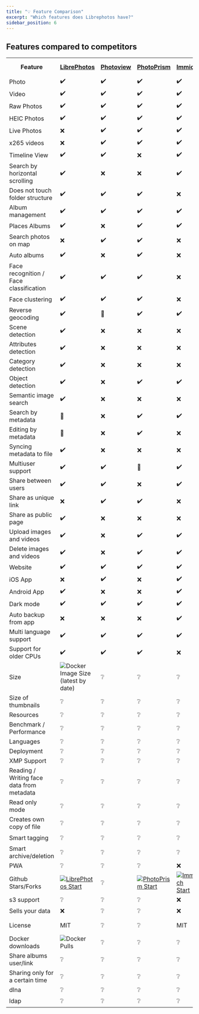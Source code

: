 ```yaml
---
title: "💡 Feature Comparison"
excerpt: "Which features does Librephotos have?"
sidebar_position: 6
---
```


## Features compared to competitors

<table>
    <p hidden>Contributors to table
    1. derneuere - Initial .md list
    2. Quartztester - html refactor, add programs, add categories
    </p>
    <tr>
        <th >Feature</th>
        <th><a href="https://github.com/LibrePhotos/LibrePhotos">LibrePhotos</a></th>
        <th><a href="https://github.com/Photoview/Photoview">Photoview</a></th>
        <th><a href="https://github.com/Photoprism/Photoprism">PhotoPrism</a></th>
        <th><a href="https://github.com/alextran1502/immich">Immich</a></th>
        <th><a href="https://github.com/photonixapp/photonix">Photonix</a></th>
        <th><a href="https://github.com/Webreaper/Damselfly">Damselfly</a></th>
        <th><a href="https://www.synology.com/en-us/dsm/feature/photos">Synology Photos</a></th>
        <th><a href="https://github.com/lomorage/homepage">Lomorage</a></th>
        <th><a href="https://github.com/Piwigo/Piwigo">Piwigo</a></th>
        <th><a href="https://github.com/photostructure">Photos tructure</a></th>
        <th><a href="https://github.com/bpatrik/PiGallery2/">PiGallery2</a></th>
        <th><a href="https://github.com/LycheeOrg/Lychee">Lychee</a></th>
        <th><a href="https://photos.google.com/">Google Photos</a></th>
       <th><a href="https://invent.kde.org/graphics/digikam">digiKam</a></th>
    </tr>
    <tr>
        <td>Photo</td>
        <p hidden>LibrePhotos</p>    <td>✔️</td>
        <p hidden>Photoview</p>      <td>✔️</td>
        <p hidden>PhotoPrism</p>     <td>✔️</td>
        <p hidden>Immich</p>         <td>✔️</td>
        <p hidden>Photonix</p>       <td>✔️</td>
        <p hidden>Damselfly</p>      <td>✔️</td>
        <p hidden>Synology Photos</p><td>✔️</td>
        <p hidden>Lomorage</p>       <td>✔️</td>
        <p hidden>Piwigo</p>         <td>✔️</td>
        <p hidden>Photostructure</p> <td>✔️</td>
        <p hidden>PiGallery2</p>     <td>✔️</td>
        <p hidden>Lychee</p>         <td>✔️</td>
        <p hidden>Google Photos</p>  <td>✔️</td>
        <p hidden>digiKam</p>        <td>✔️</td>
    </tr>
    <tr>
        <td>Video</td>
        <p hidden>LibrePhotos</p>    <td>✔️</td>
        <p hidden>Photoview</p>      <td>✔️</td>
        <p hidden>PhotoPrism</p>     <td>✔️</td>
        <p hidden>Immich</p>         <td>✔️</td>
        <p hidden>Photonix</p>       <td>✔️</td>
        <p hidden>Damselfly</p>      <td>❔</td>
        <p hidden>Synology Photos</p><td>✔️</td>
        <p hidden>Lomorage</p>       <td>❔</td>
        <p hidden>Piwigo</p>         <td>❔</td>
        <p hidden>Photostructure</p> <td>❔</td>
        <p hidden>PiGallery2</p>     <td>❔</td>
        <p hidden>Lychee</p>         <td>❔</td>
        <p hidden>Google Photos</p>  <td>✔️</td>
        <p hidden>digiKam</p>        <td>❔</td>
    </tr>
    <tr>
        <td>Raw Photos</td>
        <p hidden>LibrePhotos</p>    <td>✔️</td>
        <p hidden>Photoview</p>      <td>✔️</td>
        <p hidden>PhotoPrism</p>     <td>✔️</td>
        <p hidden>Immich</p>         <td>✔️</td>
        <p hidden>Photonix</p>       <td>✔️</td>
        <p hidden>Damselfly</p>      <td>❔</td>
        <p hidden>Synology Photos</p><td>✔️</td>
        <p hidden>Lomorage</p>       <td>❔</td>
        <p hidden>Piwigo</p>         <td>❔</td>
        <p hidden>Photostructure</p> <td>❔</td>
        <p hidden>PiGallery2</p>     <td>❔</td>
        <p hidden>Lychee</p>         <td>❔</td>
        <p hidden>Google Photos</p>  <td>✔️</td>
        <p hidden>digiKam</p>        <td>❔</td>
    </tr>
    <tr>
        <td>HEIC Photos</td>
        <p hidden>LibrePhotos</p>    <td>✔️</td>
        <p hidden>Photoview</p>      <td>✔️</td>
        <p hidden>PhotoPrism</p>     <td>✔️</td>
        <p hidden>Immich</p>         <td>✔️</td>
        <p hidden>Photonix</p>       <td>✔️</td>
        <p hidden>Damselfly</p>      <td>❔</td>
        <p hidden>Synology Photos</p><td>✔️</td>
        <p hidden>Lomorage</p>       <td>❔</td>
        <p hidden>Piwigo</p>         <td>❔</td>
        <p hidden>Photostructure</p> <td>❔</td>
        <p hidden>PiGallery2</p>     <td>❔</td>
        <p hidden>Lychee</p>         <td>❔</td>
        <p hidden>Google Photos</p>  <td>✔️</td>
        <p hidden>digiKam</p>        <td>❔</td>
    </tr>
    <tr>
        <td>Live Photos</td>
        <p hidden>LibrePhotos</p>    <td>❌</td>
        <p hidden>Photoview</p>      <td>✔️</td>
        <p hidden>PhotoPrism</p>     <td>✔️</td>
        <p hidden>Immich</p>         <td>✔️</td>
        <p hidden>Photonix</p>       <td>❌</td>
        <p hidden>Damselfly</p>      <td>❔</td>
        <p hidden>Synology Photos</p><td>✔️</td>
        <p hidden>Lomorage</p>       <td>❔</td>
        <p hidden>Piwigo</p>         <td>❔</td>
        <p hidden>Photostructure</p> <td>❔</td>
        <p hidden>PiGallery2</p>     <td>❔</td>
        <p hidden>Lychee</p>         <td>❔</td>
        <p hidden>Google Photos</p>  <td>✔️</td>
        <p hidden>digiKam</p>        <td>❔</td>
    </tr>
    <tr>
        <td>x265 videos</td>
        <p hidden>LibrePhotos</p>    <td>❌</td>
        <p hidden>Photoview</p>      <td>✔️</td>
        <p hidden>PhotoPrism</p>     <td>✔️</td>
        <p hidden>Immich</p>         <td>✔️</td>
        <p hidden>Photonix</p>       <td>❌</td>
        <p hidden>Damselfly</p>      <td>❔</td>
        <p hidden>Synology Photos</p><td>❔</td>
        <p hidden>Lomorage</p>       <td>❔</td>
        <p hidden>Piwigo</p>         <td>❔</td>
        <p hidden>Photostructure</p> <td>❔</td>
        <p hidden>PiGallery2</p>     <td>❔</td>
        <p hidden>Lychee</p>         <td>❔</td>
        <p hidden>Google Photos</p>  <td>✔️</td>
        <p hidden>digiKam</p>        <td>❔</td>
    </tr>
    <tr>
        <td>Timeline View</td>
        <p hidden>LibrePhotos</p>    <td>✔️</td>
        <p hidden>Photoview</p>      <td>✔️</td>
        <p hidden>PhotoPrism</p>     <td>❌</td>
        <p hidden>Immich</p>         <td>✔️</td>
        <p hidden>Photonix</p>       <td>✔️</td>
        <p hidden>Damselfly</p>      <td>❔</td>
        <p hidden>Synology Photos</p><td>✔️</td>
        <p hidden>Lomorage</p>       <td>❔</td>
        <p hidden>Piwigo</p>         <td>❔</td>
        <p hidden>Photostructure</p> <td>❔</td>
        <p hidden>PiGallery2</p>     <td>❔</td>
        <p hidden>Lychee</p>         <td>❔</td>
        <p hidden>Google Photos</p>  <td>✔️</td>
        <p hidden>digiKam</p>        <td>❔</td>
    </tr>
    <tr>
        <td>Search by horizontal scrolling</td>
        <p hidden>LibrePhotos</p>    <td>✔️</td>
        <p hidden>Photoview</p>      <td>❌</td>
        <p hidden>PhotoPrism</p>     <td>❌</td>
        <p hidden>Immich</p>         <td>✔️</td>
        <p hidden>Photonix</p>       <td>❌</td>
        <p hidden>Damselfly</p>      <td>❔</td>
        <p hidden>Synology Photos</p><td>❔</td>
        <p hidden>Lomorage</p>       <td>❔</td>
        <p hidden>Piwigo</p>         <td>❔</td>
        <p hidden>Photostructure</p> <td>❔</td>
        <p hidden>PiGallery2</p>     <td>❔</td>
        <p hidden>Lychee</p>         <td>❔</td>
        <p hidden>Google Photos</p>  <td>❌</td>
        <p hidden>digiKam</p>        <td>❔</td>
    </tr>
    <tr>
        <td>Does not touch folder structure</td>
        <p hidden>LibrePhotos</p>    <td>✔️</td>
        <p hidden>Photoview</p>      <td>✔️</td>
        <p hidden>PhotoPrism</p>     <td>✔️</td>
        <p hidden>Immich</p>         <td>❌</td>
        <p hidden>Photonix</p>       <td>❌</td>
        <p hidden>Damselfly</p>      <td>❔</td>
        <p hidden>Synology Photos</p><td>✔️</td>
        <p hidden>Lomorage</p>       <td>❔</td>
        <p hidden>Piwigo</p>         <td>❔</td>
        <p hidden>Photostructure</p> <td>❔</td>
        <p hidden>PiGallery2</p>     <td>❔</td>
        <p hidden>Lychee</p>         <td>❔</td>
        <p hidden>Google Photos</p>  <td>✔️</td>
        <p hidden>digiKam</p>        <td>❔</td>
    </tr>
    <tr>
        <td>Album management</td>
        <p hidden>LibrePhotos</p>    <td>✔️</td>
        <p hidden>Photoview</p>      <td>✔️</td>
        <p hidden>PhotoPrism</p>     <td>✔️</td>
        <p hidden>Immich</p>         <td>✔️</td>
        <p hidden>Photonix</p>       <td>✔️</td>
        <p hidden>Damselfly</p>      <td>❔</td>
        <p hidden>Synology Photos</p><td>✔️</td>
        <p hidden>Lomorage</p>       <td>❔</td>
        <p hidden>Piwigo</p>         <td>❔</td>
        <p hidden>Photostructure</p> <td>❔</td>
        <p hidden>PiGallery2</p>     <td>❔</td>
        <p hidden>Lychee</p>         <td>❔</td>
        <p hidden>Google Photos</p>  <td>✔️</td>
        <p hidden>digiKam</p>        <td>❔</td>
    </tr>
    <tr>
        <td>Places Albums</td>
        <p hidden>LibrePhotos</p>    <td>✔️</td>
        <p hidden>Photoview</p>      <td>❌</td>
        <p hidden>PhotoPrism</p>     <td>✔️</td>
        <p hidden>Immich</p>         <td>✔️</td>
        <p hidden>Photonix</p>       <td>✔️</td>
        <p hidden>Damselfly</p>      <td>❔</td>
        <p hidden>Synology Photos</p><td>✔️</td>
        <p hidden>Lomorage</p>       <td>❔</td>
        <p hidden>Piwigo</p>         <td>❔</td>
        <p hidden>Photostructure</p> <td>❔</td>
        <p hidden>PiGallery2</p>     <td>❔</td>
        <p hidden>Lychee</p>         <td>❔</td>
        <p hidden>Google Photos</p>  <td>✔️</td>
        <p hidden>digiKam</p>        <td>❔</td>
    </tr>
    <tr>
        <td>Search photos on map</td>
        <p hidden>LibrePhotos</p>    <td>❌</td>
        <p hidden>Photoview</p>      <td>✔️</td>
        <p hidden>PhotoPrism</p>     <td>✔️</td>
        <p hidden>Immich</p>         <td>❌</td>
        <p hidden>Photonix</p>       <td>✔️</td>
        <p hidden>Damselfly</p>      <td>❔</td>
        <p hidden>Synology Photos</p><td>✔️</td>
        <p hidden>Lomorage</p>       <td>❔</td>
        <p hidden>Piwigo</p>         <td>❔</td>
        <p hidden>Photostructure</p> <td>❔</td>
        <p hidden>PiGallery2</p>     <td>❔</td>
        <p hidden>Lychee</p>         <td>❔</td>
        <p hidden>Google Photos</p>  <td>✔️</td>
        <p hidden>digiKam</p>        <td>❔</td>
    </tr>
    <tr>
        <td>Auto albums</td>
        <p hidden>LibrePhotos</p>    <td>✔️</td>
        <p hidden>Photoview</p>      <td>❌</td>
        <p hidden>PhotoPrism</p>     <td>✔️</td>
        <p hidden>Immich</p>         <td>❌</td>
        <p hidden>Photonix</p>       <td>❌</td>
        <p hidden>Damselfly</p>      <td>❔</td>
        <p hidden>Synology Photos</p><td>✔️</td>
        <p hidden>Lomorage</p>       <td>❔</td>
        <p hidden>Piwigo</p>         <td>❔</td>
        <p hidden>Photostructure</p> <td>❔</td>
        <p hidden>PiGallery2</p>     <td>❔</td>
        <p hidden>Lychee</p>         <td>❔</td>
        <p hidden>Google Photos</p>  <td>✔️</td>
        <p hidden>digiKam</p>        <td>❔</td>
    </tr>
    <tr>
        <td>Face recognition / Face classification</td>
        <p hidden>LibrePhotos</p>    <td>✔️</td>
        <p hidden>Photoview</p>      <td>✔️</td>
        <p hidden>PhotoPrism</p>     <td>✔️</td>
        <p hidden>Immich</p>         <td>❌</td>
        <p hidden>Photonix</p>       <td>✔️</td>
        <p hidden>Damselfly</p>      <td>❔</td>
        <p hidden>Synology Photos</p><td>✔️ [*](https://kb.synology.com/en-uk/DSM/tutorial/Which_Synology_NAS_models_support_the_facial_recognition_feature_on_Synology_Photos)</td>
        <p hidden>Lomorage</p>       <td>❔</td>
        <p hidden>Piwigo</p>         <td>❔</td>
        <p hidden>Photostructure</p> <td>❔</td>
        <p hidden>PiGallery2</p>     <td>❔</td>
        <p hidden>Lychee</p>         <td>❔</td>
        <p hidden>Google Photos</p>  <td>✔️</td>
        <p hidden>digiKam</p>        <td>❔</td>
    </tr>
    <tr>
        <td>Face clustering</td>
        <p hidden>LibrePhotos</p>    <td>✔️</td>
        <p hidden>Photoview</p>      <td>✔️</td>
        <p hidden>PhotoPrism</p>     <td>✔️</td>
        <p hidden>Immich</p>         <td>❌</td>
        <p hidden>Photonix</p>       <td>❌</td>
        <p hidden>Damselfly</p>      <td>❔</td>
        <p hidden>Synology Photos</p><td>✔️</td>
        <p hidden>Lomorage</p>       <td>❔</td>
        <p hidden>Piwigo</p>         <td>❔</td>
        <p hidden>Photostructure</p> <td>❔</td>
        <p hidden>PiGallery2</p>     <td>❔</td>
        <p hidden>Lychee</p>         <td>❔</td>
        <p hidden>Google Photos</p>  <td>✔️</td>
        <p hidden>digiKam</p>        <td>❔</td>
    </tr>
    <tr>
        <td>Reverse geocoding</td>
        <p hidden>LibrePhotos</p>    <td>✔️</td>
        <p hidden>Photoview</p>      <td>🚧</td>
        <p hidden>PhotoPrism</p>     <td>✔️</td>
        <p hidden>Immich</p>         <td>✔️</td>
        <p hidden>Photonix</p>       <td>✔️</td>
        <p hidden>Damselfly</p>      <td>❔</td>
        <p hidden>Synology Photos</p><td>❌</td>
        <p hidden>Lomorage</p>       <td>❔</td>
        <p hidden>Piwigo</p>         <td>❔</td>
        <p hidden>Photostructure</p> <td>❔</td>
        <p hidden>PiGallery2</p>     <td>❔</td>
        <p hidden>Lychee</p>         <td>❔</td>
        <p hidden>Google Photos</p>  <td>✔️</td>
        <p hidden>digiKam</p>        <td>❔</td>
    </tr>
    <tr>
        <td>Scene detection</td>
        <p hidden>LibrePhotos</p>    <td>✔️</td>
        <p hidden>Photoview</p>      <td>❌</td>
        <p hidden>PhotoPrism</p>     <td>❌</td>
        <p hidden>Immich</p>         <td>❌</td>
        <p hidden>Photonix</p>       <td>❌</td>
        <p hidden>Damselfly</p>      <td>❔</td>
        <p hidden>Synology Photos</p><td>❔</td>
        <p hidden>Lomorage</p>       <td>❔</td>
        <p hidden>Piwigo</p>         <td>❔</td>
        <p hidden>Photostructure</p> <td>❔</td>
        <p hidden>PiGallery2</p>     <td>❔</td>
        <p hidden>Lychee</p>         <td>❔</td>
        <p hidden>Google Photos</p>  <td>✔️</td>
        <p hidden>digiKam</p>        <td>❔</td>
    </tr>
    <tr>
        <td>Attributes detection</td>
        <p hidden>LibrePhotos</p>    <td>✔️</td>
        <p hidden>Photoview</p>      <td>❌</td>
        <p hidden>PhotoPrism</p>     <td>❌</td>
        <p hidden>Immich</p>         <td>❌</td>
        <p hidden>Photonix</p>       <td>✔️</td>
        <p hidden>Damselfly</p>      <td>❔</td>
        <p hidden>Synology Photos</p><td>❔</td>
        <p hidden>Lomorage</p>       <td>❔</td>
        <p hidden>Piwigo</p>         <td>❔</td>
        <p hidden>Photostructure</p> <td>❔</td>
        <p hidden>PiGallery2</p>     <td>❔</td>
        <p hidden>Lychee</p>         <td>❔</td>
        <p hidden>Google Photos</p>  <td>✔️</td>
        <p hidden>digiKam</p>        <td>❔</td>
    </tr>
    <tr>
        <td>Category detection</td>
        <p hidden>LibrePhotos</p>    <td>✔️</td>
        <p hidden>Photoview</p>      <td>❌</td>
        <p hidden>PhotoPrism</p>     <td>❌</td>
        <p hidden>Immich</p>         <td>❌</td>
        <p hidden>Photonix</p>       <td>❌</td>
        <p hidden>Damselfly</p>      <td>❔</td>
        <p hidden>Synology Photos</p><td>❔</td>
        <p hidden>Lomorage</p>       <td>❔</td>
        <p hidden>Piwigo</p>         <td>❔</td>
        <p hidden>Photostructure</p> <td>❔</td>
        <p hidden>PiGallery2</p>     <td>❔</td>
        <p hidden>Lychee</p>         <td>❔</td>
        <p hidden>Google Photos</p>  <td>✔️</td>
        <p hidden>digiKam</p>        <td>❔</td>
    </tr>
    <tr>
        <td>Object detection</td>
        <p hidden>LibrePhotos</p>    <td>✔️</td>
        <p hidden>Photoview</p>      <td>❌</td>
        <p hidden>PhotoPrism</p>     <td>✔️</td>
        <p hidden>Immich</p>         <td>✔️</td>
        <p hidden>Photonix</p>       <td>✔️</td>
        <p hidden>Damselfly</p>      <td>❔</td>
        <p hidden>Synology Photos</p><td>✔️</td>
        <p hidden>Lomorage</p>       <td>❔</td>
        <p hidden>Piwigo</p>         <td>❔</td>
        <p hidden>Photostructure</p> <td>❔</td>
        <p hidden>PiGallery2</p>     <td>❔</td>
        <p hidden>Lychee</p>         <td>❔</td>
        <p hidden>Google Photos</p>  <td>✔️</td>
        <p hidden>digiKam</p>        <td>❔</td>
    </tr>
    <tr>
        <td>Semantic image search</td>
        <p hidden>LibrePhotos</p>    <td>✔️</td>
        <p hidden>Photoview</p>      <td>❌</td>
        <p hidden>PhotoPrism</p>     <td>❌</td>
        <p hidden>Immich</p>         <td>❌</td>
        <p hidden>Photonix</p>       <td>❌</td>
        <p hidden>Damselfly</p>      <td>❔</td>
        <p hidden>Synology Photos</p><td>❔</td>
        <p hidden>Lomorage</p>       <td>❔</td>
        <p hidden>Piwigo</p>         <td>❔</td>
        <p hidden>Photostructure</p> <td>❔</td>
        <p hidden>PiGallery2</p>     <td>❔</td>
        <p hidden>Lychee</p>         <td>❔</td>
        <p hidden>Google Photos</p>  <td>✔️</td>
        <p hidden>digiKam</p>        <td>❔</td>
    </tr>
    <tr>
        <td>Search by metadata</td>
        <p hidden>LibrePhotos</p>    <td>🚧</td>
        <p hidden>Photoview</p>      <td>❌</td>
        <p hidden>PhotoPrism</p>     <td>✔️</td>
        <p hidden>Immich</p>         <td>✔️</td>
        <p hidden>Photonix</p>       <td>✔️</td>
        <p hidden>Damselfly</p>      <td>❔</td>
        <p hidden>Synology Photos</p><td>✔️</td>
        <p hidden>Lomorage</p>       <td>❔</td>
        <p hidden>Piwigo</p>         <td>❔</td>
        <p hidden>Photostructure</p> <td>❔</td>
        <p hidden>PiGallery2</p>     <td>❔</td>
        <p hidden>Lychee</p>         <td>❔</td>
        <p hidden>Google Photos</p>  <td>✔️</td>
        <p hidden>digiKam</p>        <td>❔</td>
    </tr>
    <tr>
        <td>Editing by metadata</td>
        <p hidden>LibrePhotos</p>    <td>🚧</td>
        <p hidden>Photoview</p>      <td>❌</td>
        <p hidden>PhotoPrism</p>     <td>✔️</td>
        <p hidden>Immich</p>         <td>❌</td>
        <p hidden>Photonix</p>       <td>❌</td>
        <p hidden>Damselfly</p>      <td>❔</td>
        <p hidden>Synology Photos</p><td>❔</td>
        <p hidden>Lomorage</p>       <td>❔</td>
        <p hidden>Piwigo</p>         <td>❔</td>
        <p hidden>Photostructure</p> <td>❔</td>
        <p hidden>PiGallery2</p>     <td>❔</td>
        <p hidden>Lychee</p>         <td>❔</td>
        <p hidden>Google Photos</p>  <td>❔</td>
        <p hidden>digiKam</p>        <td>❔</td>
    </tr>
    <tr>
        <td>Syncing metadata to file</td>
        <p hidden>LibrePhotos</p>    <td>✔️</td>
        <p hidden>Photoview</p>      <td>❌</td>
        <p hidden>PhotoPrism</p>     <td>❌</td>
        <p hidden>Immich</p>         <td>❌</td>
        <p hidden>Photonix</p>       <td>❌</td>
        <p hidden>Damselfly</p>      <td>❔</td>
        <p hidden>Synology Photos</p><td>❔</td>
        <p hidden>Lomorage</p>       <td>❔</td>
        <p hidden>Piwigo</p>         <td>❔</td>
        <p hidden>Photostructure</p> <td>❔</td>
        <p hidden>PiGallery2</p>     <td>❔</td>
        <p hidden>Lychee</p>         <td>❔</td>
        <p hidden>Google Photos</p>  <td>❔</td>
        <p hidden>digiKam</p>        <td>❔</td>
    </tr>
    <tr>
        <td>Multiuser support</td>
        <p hidden>LibrePhotos</p>    <td>✔️</td>
        <p hidden>Photoview</p>      <td>✔️</td>
        <p hidden>PhotoPrism</p>     <td>🚧</td>
        <p hidden>Immich</p>         <td>✔️</td>
        <p hidden>Photonix</p>       <td>❌</td>
        <p hidden>Damselfly</p>      <td>❔</td>
        <p hidden>Synology Photos</p><td>✔️</td>
        <p hidden>Lomorage</p>       <td>❔</td>
        <p hidden>Piwigo</p>         <td>❔</td>
        <p hidden>Photostructure</p> <td>❔</td>
        <p hidden>PiGallery2</p>     <td>❔</td>
        <p hidden>Lychee</p>         <td>❔</td>
        <p hidden>Google Photos</p>  <td>✔️</td>
        <p hidden>digiKam</p>        <td>❔</td>
    </tr>
    <tr>
        <td>Share between users</td>
        <p hidden>LibrePhotos</p>    <td>✔️</td>
        <p hidden>Photoview</p>      <td>✔️</td>
        <p hidden>PhotoPrism</p>     <td>❌</td>
        <p hidden>Immich</p>         <td>✔️</td>
        <p hidden>Photonix</p>       <td>❌</td>
        <p hidden>Damselfly</p>      <td>❔</td>
        <p hidden>Synology Photos</p><td>✔️</td>
        <p hidden>Lomorage</p>       <td>❔</td>
        <p hidden>Piwigo</p>         <td>❔</td>
        <p hidden>Photostructure</p> <td>❔</td>
        <p hidden>PiGallery2</p>     <td>❔</td>
        <p hidden>Lychee</p>         <td>❔</td>
        <p hidden>Google Photos</p>  <td>✔️</td>
        <p hidden>digiKam</p>        <td>❔</td>
    </tr>
    <tr>
        <td>Share as unique link</td>
        <p hidden>LibrePhotos</p>    <td>❌</td>
        <p hidden>Photoview</p>      <td>✔️</td>
        <p hidden>PhotoPrism</p>     <td>✔️</td>
        <p hidden>Immich</p>         <td>❌</td>
        <p hidden>Photonix</p>       <td>❌</td>
        <p hidden>Damselfly</p>      <td>❔</td>
        <p hidden>Synology Photos</p><td>✔️</td>
        <p hidden>Lomorage</p>       <td>❔</td>
        <p hidden>Piwigo</p>         <td>❔</td>
        <p hidden>Photostructure</p> <td>❔</td>
        <p hidden>PiGallery2</p>     <td>❔</td>
        <p hidden>Lychee</p>         <td>❔</td>
        <p hidden>Google Photos</p>  <td>✔️</td>
        <p hidden>digiKam</p>        <td>❔</td>
    </tr>
    <tr>
        <td>Share as public page</td>
        <p hidden>LibrePhotos</p>    <td>✔️</td>
        <p hidden>Photoview</p>      <td>❌</td>
        <p hidden>PhotoPrism</p>     <td>❌</td>
        <p hidden>Immich</p>         <td>❌</td>
        <p hidden>Photonix</p>       <td>❌</td>
        <p hidden>Damselfly</p>      <td>❔</td>
        <p hidden>Synology Photos</p><td>✔️</td>
        <p hidden>Lomorage</p>       <td>❔</td>
        <p hidden>Piwigo</p>         <td>❔</td>
        <p hidden>Photostructure</p> <td>❔</td>
        <p hidden>PiGallery2</p>     <td>❔</td>
        <p hidden>Lychee</p>         <td>❔</td>
        <p hidden>Google Photos</p>  <td>❔</td>
        <p hidden>digiKam</p>        <td>❔</td>
    </tr>
    <tr>
        <td>Upload images and videos</td>
        <p hidden>LibrePhotos</p>    <td>✔️</td>
        <p hidden>Photoview</p>      <td>❌</td>
        <p hidden>PhotoPrism</p>     <td>✔️</td>
        <p hidden>Immich</p>         <td>✔️</td>
        <p hidden>Photonix</p>       <td>🚧</td>
        <p hidden>Damselfly</p>      <td>❔</td>
        <p hidden>Synology Photos</p><td>✔️</td>
        <p hidden>Lomorage</p>       <td>❔</td>
        <p hidden>Piwigo</p>         <td>❔</td>
        <p hidden>Photostructure</p> <td>❔</td>
        <p hidden>PiGallery2</p>     <td>❔</td>
        <p hidden>Lychee</p>         <td>❔</td>
        <p hidden>Google Photos</p>  <td>✔️</td>
        <p hidden>digiKam</p>        <td>❔</td>
    </tr>
    <tr>
        <td>Delete images and videos</td>
        <p hidden>LibrePhotos</p>    <td>✔️</td>
        <p hidden>Photoview</p>      <td>❌</td>
        <p hidden>PhotoPrism</p>     <td>✔️</td>
        <p hidden>Immich</p>         <td>✔️</td>
        <p hidden>Photonix</p>       <td>❌</td>
        <p hidden>Damselfly</p>      <td>❔</td>
        <p hidden>Synology Photos</p><td>✔️</td>
        <p hidden>Lomorage</p>       <td>❔</td>
        <p hidden>Piwigo</p>         <td>❔</td>
        <p hidden>Photostructure</p> <td>❔</td>
        <p hidden>PiGallery2</p>     <td>❔</td>
        <p hidden>Lychee</p>         <td>❔</td>
        <p hidden>Google Photos</p>  <td>✔️</td>
        <p hidden>digiKam</p>        <td>❔</td>
    </tr>
    <tr>
        <td>Website</td>
        <p hidden>LibrePhotos</p>    <td>✔️</td>
        <p hidden>Photoview</p>      <td>✔️</td>
        <p hidden>PhotoPrism</p>     <td>✔️</td>
        <p hidden>Immich</p>         <td>✔️</td>
        <p hidden>Photonix</p>       <td>✔️</td>
        <p hidden>Damselfly</p>      <td>❔</td>
        <p hidden>Synology Photos</p><td>✔️</td>
        <p hidden>Lomorage</p>       <td>❔</td>
        <p hidden>Piwigo</p>         <td>❔</td>
        <p hidden>Photostructure</p> <td>❔</td>
        <p hidden>PiGallery2</p>     <td>❔</td>
        <p hidden>Lychee</p>         <td>❔</td>
        <p hidden>Google Photos</p>  <td>✔️</td>
        <p hidden>digiKam</p>        <td>❔</td>
    </tr>
    <tr>
        <td>iOS App</td>
        <p hidden>LibrePhotos</p>    <td>❌</td>
        <p hidden>Photoview</p>      <td>✔️</td>
        <p hidden>PhotoPrism</p>     <td>❌</td>
        <p hidden>Immich</p>         <td>✔️</td>
        <p hidden>Photonix</p>       <td>✔️</td>
        <p hidden>Damselfly</p>      <td>❔</td>
        <p hidden>Synology Photos</p><td>✔️</td>
        <p hidden>Lomorage</p>       <td>❔</td>
        <p hidden>Piwigo</p>         <td>❔</td>
        <p hidden>Photostructure</p> <td>❔</td>
        <p hidden>PiGallery2</p>     <td>❔</td>
        <p hidden>Lychee</p>         <td>❔</td>
        <p hidden>Google Photos</p>  <td>✔️</td>
        <p hidden>digiKam</p>        <td>❔</td>
    </tr>
    <tr>
        <td>Android App</td>
        <p hidden>LibrePhotos</p>    <td>✔️</td>
        <p hidden>Photoview</p>      <td>❌</td>
        <p hidden>PhotoPrism</p>     <td>❌</td>
        <p hidden>Immich</p>         <td>✔️</td>
        <p hidden>Photonix</p>       <td>✔️</td>
        <p hidden>Damselfly</p>      <td>❔</td>
        <p hidden>Synology Photos</p><td>✔️</td>
        <p hidden>Lomorage</p>       <td>❔</td>
        <p hidden>Piwigo</p>         <td>❔</td>
        <p hidden>Photostructure</p> <td>❔</td>
        <p hidden>PiGallery2</p>     <td>❔</td>
        <p hidden>Lychee</p>         <td>❔</td>
        <p hidden>Google Photos</p>  <td>✔️</td>
        <p hidden>digiKam</p>        <td>❔</td>
    </tr>
    <tr>
        <td>Dark mode</td>
        <p hidden>LibrePhotos</p>    <td>✔️</td>
        <p hidden>Photoview</p>      <td>✔️</td>
        <p hidden>PhotoPrism</p>     <td>✔️</td>
        <p hidden>Immich</p>         <td>✔️</td>
        <p hidden>Photonix</p>       <td>✔️</td>
        <p hidden>Damselfly</p>      <td>❔</td>
        <p hidden>Synology Photos</p><td>❔</td>
        <p hidden>Lomorage</p>       <td>❔</td>
        <p hidden>Piwigo</p>         <td>❔</td>
        <p hidden>Photostructure</p> <td>❔</td>
        <p hidden>PiGallery2</p>     <td>❔</td>
        <p hidden>Lychee</p>         <td>❔</td>
        <p hidden>Google Photos</p>  <td>❔</td>
        <p hidden>digiKam</p>        <td>❔</td>
    </tr>
    <tr>
        <td>Auto backup from app</td>
        <p hidden>LibrePhotos</p>    <td>❌</td>
        <p hidden>Photoview</p>      <td>❌</td>
        <p hidden>PhotoPrism</p>     <td>❌</td>
        <p hidden>Immich</p>         <td>✔️</td>
        <p hidden>Photonix</p>       <td>❌</td>
        <p hidden>Damselfly</p>      <td>❔</td>
        <p hidden>Synology Photos</p><td>✔️</td>
        <p hidden>Lomorage</p>       <td>❔</td>
        <p hidden>Piwigo</p>         <td>❔</td>
        <p hidden>Photostructure</p> <td>❔</td>
        <p hidden>PiGallery2</p>     <td>❔</td>
        <p hidden>Lychee</p>         <td>❔</td>
        <p hidden>Google Photos</p>  <td>✔️</td>
        <p hidden>digiKam</p>        <td>❔</td>
    </tr>
    <tr>
        <td>Multi language support</td>
        <p hidden>LibrePhotos</p>    <td>✔️</td>
        <p hidden>Photoview</p>      <td>✔️</td>
        <p hidden>PhotoPrism</p>     <td>✔️</td>
        <p hidden>Immich</p>         <td>✔️</td>
        <p hidden>Photonix</p>       <td>❌</td>
        <p hidden>Damselfly</p>      <td>❔</td>
        <p hidden>Synology Photos</p><td>✔️</td>
        <p hidden>Lomorage</p>       <td>❔</td>
        <p hidden>Piwigo</p>         <td>❔</td>
        <p hidden>Photostructure</p> <td>❔</td>
        <p hidden>PiGallery2</p>     <td>❔</td>
        <p hidden>Lychee</p>         <td>❔</td>
        <p hidden>Google Photos</p>  <td>✔️</td>
        <p hidden>digiKam</p>        <td>❔</td>
    </tr>
    <tr>
        <td>Support for older CPUs</td>
        <p hidden>LibrePhotos</p>    <td>✔️</td>
        <p hidden>Photoview</p>      <td>✔️</td>
        <p hidden>PhotoPrism</p>     <td>✔️</td>
        <p hidden>Immich</p>         <td>❌</td>
        <p hidden>Photonix</p>       <td>✔️</td>
        <p hidden>Damselfly</p>      <td>❔</td>
        <p hidden>Synology Photos</p><td>✔️</td>
        <p hidden>Lomorage</p>       <td>❔</td>
        <p hidden>Piwigo</p>         <td>❔</td>
        <p hidden>Photostructure</p> <td>❔</td>
        <p hidden>PiGallery2</p>     <td>❔</td>
        <p hidden>Lychee</p>         <td>❔</td>
        <p hidden>Google Photos</p>  <td>N/A</td>
        <p hidden>digiKam</p>        <td>❔</td>
    </tr>
    <tr>
        <td>Size</td>
        <p hidden>LibrePhotos</p>    <td><img alt="Docker Image Size (latest by date)" src="https://img.shields.io/docker/image-size/reallibrephotos/singleton"/></td>
        <p hidden>Photoview</p>      <td>❔</td>
        <p hidden>PhotoPrism</p>     <td>❔</td>
        <p hidden>Immich</p>         <td>❔</td>
        <p hidden>Photonix</p>       <td>❔</td>
        <p hidden>Damselfly</p>      <td>❔</td>
        <p hidden>Synology Photos</p><td>❔</td>
        <p hidden>Lomorage</p>       <td>❔</td>
        <p hidden>Piwigo</p>         <td>❔</td>
        <p hidden>Photostructure</p> <td>❔</td>
        <p hidden>PiGallery2</p>     <td>❔</td>
        <p hidden>Lychee</p>         <td>❔</td>
        <p hidden>Google Photos</p>  <td>N/A</td>
        <p hidden>digiKam</p>        <td>❔</td>
    </tr>
    <tr>
        <td>Size of thumbnails</td>
        <p hidden>LibrePhotos</p>    <td>❔</td>
        <p hidden>Photoview</p>      <td>❔</td>
        <p hidden>PhotoPrism</p>     <td>❔</td>
        <p hidden>Immich</p>         <td>❔</td>
        <p hidden>Photonix</p>       <td>❔</td>
        <p hidden>Damselfly</p>      <td>❔</td>
        <p hidden>Synology Photos</p><td>❔</td>
        <p hidden>Lomorage</p>       <td>❔</td>
        <p hidden>Piwigo</p>         <td>❔</td>
        <p hidden>Photostructure</p> <td>❔</td>
        <p hidden>PiGallery2</p>     <td>❔</td>
        <p hidden>Lychee</p>         <td>❔</td>
        <p hidden>Google Photos</p>  <td>❔</td>
        <p hidden>digiKam</p>        <td>❔</td>
    </tr>
    <tr>
        <td>Resources</td>
        <p hidden>LibrePhotos</p>    <td>❔</td>
        <p hidden>Photoview</p>      <td>❔</td>
        <p hidden>PhotoPrism</p>     <td>❔</td>
        <p hidden>Immich</p>         <td>❔</td>
        <p hidden>Photonix</p>       <td>❔</td>
        <p hidden>Damselfly</p>      <td>❔</td>
        <p hidden>Synology Photos</p><td>❔</td>
        <p hidden>Lomorage</p>       <td>❔</td>
        <p hidden>Piwigo</p>         <td>❔</td>
        <p hidden>Photostructure</p> <td>❔</td>
        <p hidden>PiGallery2</p>     <td>❔</td>
        <p hidden>Lychee</p>         <td>❔</td>
        <p hidden>Google Photos</p>  <td>N/A</td>
        <p hidden>digiKam</p>        <td>❔</td>
    </tr>
    <tr>
        <td>Benchmark / Performance</td>
        <p hidden>LibrePhotos</p>    <td>❔</td>
        <p hidden>Photoview</p>      <td>❔</td>
        <p hidden>PhotoPrism</p>     <td>❔</td>
        <p hidden>Immich</p>         <td>❔</td>
        <p hidden>Photonix</p>       <td>❔</td>
        <p hidden>Damselfly</p>      <td>❔</td>
        <p hidden>Synology Photos</p><td>❔</td>
        <p hidden>Lomorage</p>       <td>❔</td>
        <p hidden>Piwigo</p>         <td>❔</td>
        <p hidden>Photostructure</p> <td>❔</td>
        <p hidden>PiGallery2</p>     <td>❔</td>
        <p hidden>Lychee</p>         <td>❔</td>
        <p hidden>Google Photos</p>  <td>❔</td>
        <p hidden>digiKam</p>        <td>❔</td>
    </tr>
    <tr>
        <td>Languages</td>
        <p hidden>LibrePhotos</p>    <td>❔</td>
        <p hidden>Photoview</p>      <td>❔</td>
        <p hidden>PhotoPrism</p>     <td>❔</td>
        <p hidden>Immich</p>         <td>❔</td>
        <p hidden>Photonix</p>       <td>❔</td>
        <p hidden>Damselfly</p>      <td>❔</td>
        <p hidden>Synology Photos</p><td>❔</td>
        <p hidden>Lomorage</p>       <td>❔</td>
        <p hidden>Piwigo</p>         <td>❔</td>
        <p hidden>Photostructure</p> <td>❔</td>
        <p hidden>PiGallery2</p>     <td>❔</td>
        <p hidden>Lychee</p>         <td>❔</td>
        <p hidden>Google Photos</p>  <td>❔</td>
        <p hidden>digiKam</p>        <td>❔</td>
    </tr>
    <tr>
        <td>Deployment</td>
        <p hidden>LibrePhotos</p>    <td>❔</td>
        <p hidden>Photoview</p>      <td>❔</td>
        <p hidden>PhotoPrism</p>     <td>❔</td>
        <p hidden>Immich</p>         <td>❔</td>
        <p hidden>Photonix</p>       <td>❔</td>
        <p hidden>Damselfly</p>      <td>❔</td>
        <p hidden>Synology Photos</p><td>❔</td>
        <p hidden>Lomorage</p>       <td>❔</td>
        <p hidden>Piwigo</p>         <td>❔</td>
        <p hidden>Photostructure</p> <td>❔</td>
        <p hidden>PiGallery2</p>     <td>❔</td>
        <p hidden>Lychee</p>         <td>❔</td>
        <p hidden>Google Photos</p>  <td>SaaS</td>
        <p hidden>digiKam</p>        <td>❔</td>
    </tr>
    <tr>
        <td>XMP Support</td>
        <p hidden>LibrePhotos</p>    <td>❔</td>
        <p hidden>Photoview</p>      <td>❔</td>
        <p hidden>PhotoPrism</p>     <td>❔</td>
        <p hidden>Immich</p>         <td>❔</td>
        <p hidden>Photonix</p>       <td>❔</td>
        <p hidden>Damselfly</p>      <td>❔</td>
        <p hidden>Synology Photos</p><td>❔</td>
        <p hidden>Lomorage</p>       <td>❔</td>
        <p hidden>Piwigo</p>         <td>❔</td>
        <p hidden>Photostructure</p> <td>❔</td>
        <p hidden>PiGallery2</p>     <td>❔</td>
        <p hidden>Lychee</p>         <td>❔</td>
        <p hidden>Google Photos</p>  <td>❔</td>
        <p hidden>digiKam</p>        <td>❔</td>
    </tr>
    <tr>
        <td>Reading / Writing face data from metadata</td>
        <p hidden>LibrePhotos</p>    <td>❔</td>
        <p hidden>Photoview</p>      <td>❔</td>
        <p hidden>PhotoPrism</p>     <td>❔</td>
        <p hidden>Immich</p>         <td>❔</td>
        <p hidden>Photonix</p>       <td>❔</td>
        <p hidden>Damselfly</p>      <td>❔</td>
        <p hidden>Synology Photos</p><td>❔</td>
        <p hidden>Lomorage</p>       <td>❔</td>
        <p hidden>Piwigo</p>         <td>❔</td>
        <p hidden>Photostructure</p> <td>❔</td>
        <p hidden>PiGallery2</p>     <td>❔</td>
        <p hidden>Lychee</p>         <td>❔</td>
        <p hidden>Google Photos</p>  <td>❔</td>
        <p hidden>digiKam</p>        <td>❔</td>
    </tr>
    <tr>
        <td>Read only mode</td>
        <p hidden>LibrePhotos</p>    <td>❔</td>
        <p hidden>Photoview</p>      <td>❔</td>
        <p hidden>PhotoPrism</p>     <td>❔</td>
        <p hidden>Immich</p>         <td>❔</td>
        <p hidden>Photonix</p>       <td>❔</td>
        <p hidden>Damselfly</p>      <td>❔</td>
        <p hidden>Synology Photos</p><td>✔️</td>
        <p hidden>Lomorage</p>       <td>❔</td>
        <p hidden>Piwigo</p>         <td>❔</td>
        <p hidden>Photostructure</p> <td>❔</td>
        <p hidden>PiGallery2</p>     <td>❔</td>
        <p hidden>Lychee</p>         <td>❔</td>
        <p hidden>Google Photos</p>  <td>❌</td>
        <p hidden>digiKam</p>        <td>❔</td>
    </tr>
    <tr>
        <td>Creates own copy of file</td>
        <p hidden>LibrePhotos</p>    <td>❔</td>
        <p hidden>Photoview</p>      <td>❔</td>
        <p hidden>PhotoPrism</p>     <td>❔</td>
        <p hidden>Immich</p>         <td>❔</td>
        <p hidden>Photonix</p>       <td>❔</td>
        <p hidden>Damselfly</p>      <td>❔</td>
        <p hidden>Synology Photos</p><td>❔</td>
        <p hidden>Lomorage</p>       <td>❔</td>
        <p hidden>Piwigo</p>         <td>❔</td>
        <p hidden>Photostructure</p> <td>❔</td>
        <p hidden>PiGallery2</p>     <td>❔</td>
        <p hidden>Lychee</p>         <td>❔</td>
        <p hidden>Google Photos</p>  <td>✔️</td>
        <p hidden>digiKam</p>        <td>❔</td>
    </tr>
    <tr>
        <td>Smart tagging</td>
        <p hidden>LibrePhotos</p>    <td>❔</td>
        <p hidden>Photoview</p>      <td>❔</td>
        <p hidden>PhotoPrism</p>     <td>❔</td>
        <p hidden>Immich</p>         <td>❔</td>
        <p hidden>Photonix</p>       <td>❔</td>
        <p hidden>Damselfly</p>      <td>❔</td>
        <p hidden>Synology Photos</p><td>❔</td>
        <p hidden>Lomorage</p>       <td>❔</td>
        <p hidden>Piwigo</p>         <td>❔</td>
        <p hidden>Photostructure</p> <td>❔</td>
        <p hidden>PiGallery2</p>     <td>❔</td>
        <p hidden>Lychee</p>         <td>❔</td>
        <p hidden>Google Photos</p>  <td>✔️</td>
        <p hidden>digiKam</p>        <td>❔</td>
    </tr>
    <tr>
        <td>Smart archive/deletion</td>
        <p hidden>LibrePhotos</p>    <td>❔</td>
        <p hidden>Photoview</p>      <td>❔</td>
        <p hidden>PhotoPrism</p>     <td>❔</td>
        <p hidden>Immich</p>         <td>❔</td>
        <p hidden>Photonix</p>       <td>❔</td>
        <p hidden>Damselfly</p>      <td>❔</td>
        <p hidden>Synology Photos</p><td>❔</td>
        <p hidden>Lomorage</p>       <td>❔</td>
        <p hidden>Piwigo</p>         <td>❔</td>
        <p hidden>Photostructure</p> <td>❔</td>
        <p hidden>PiGallery2</p>     <td>❔</td>
        <p hidden>Lychee</p>         <td>❔</td>
        <p hidden>Google Photos</p>  <td>❌</td>
        <p hidden>digiKam</p>        <td>❔</td>
    </tr><tr>
        <td>PWA</td>
        <p hidden>LibrePhotos</p>    <td>❔</td>
        <p hidden>Photoview</p>      <td>❔</td>
        <p hidden>PhotoPrism</p>     <td>❔</td>
        <p hidden>Immich</p>         <td>❌</td>
        <p hidden>Photonix</p>       <td>❔</td>
        <p hidden>Damselfly</p>      <td>❔</td>
        <p hidden>Synology Photos</p><td>❔</td>
        <p hidden>Lomorage</p>       <td>❔</td>
        <p hidden>Piwigo</p>         <td>❔</td>
        <p hidden>Photostructure</p> <td>❔</td>
        <p hidden>PiGallery2</p>     <td>❔</td>
        <p hidden>Lychee</p>         <td>❔</td>
        <p hidden>Google Photos</p>  <td>❔</td>
        <p hidden>digiKam</p>        <td>❔</td>
    </tr>
    <tr>
        <td>Github Stars/Forks</td>
        <p hidden>LibrePhotos</p>    <td><a href="https://github.com/LibrePhotos/librephotos"><img src="https://img.shields.io/github/stars/LibrePhotos/librephotos.svg?style=for-the-badge&color=3F51B5&logoColor=000000" alt="LibrePhotos Start"/></a></td>
        <p hidden>Photoview</p>      <td>❔</td>
        <p hidden>PhotoPrism</p>     <td><a href="https://github.com/photoprism/photoprism"><img src="https://img.shields.io/github/stars/photoprism/photoprism.svg?style=for-the-badge&color=3F51B5&logoColor=000000" alt="PhotoPrism Start"/></a></td>
        <p hidden>Immich</p>         <td><a href="https://github.com/alextran1502/immich"><img src="https://img.shields.io/github/stars/alextran1502/immich.svg?style=for-the-badge&color=3F51B5&logoColor=000000" alt="Immich Start"/></a></td>
        <p hidden>Photonix</p>       <td>❔</td>
        <p hidden>Damselfly</p>      <td>❔</td>
        <p hidden>Synology Photos</p><td>N/A</td>
        <p hidden>Lomorage</p>       <td>❔</td>
        <p hidden>Piwigo</p>         <td>❔</td>
        <p hidden>Photostructure</p> <td>❔</td>
        <p hidden>PiGallery2</p>     <td>❔</td>
        <p hidden>Lychee</p>         <td>❔</td>
        <p hidden>Google Photos</p>  <td>N/A</td>
        <p hidden>digiKam</p>        <td>❔</td>
    </tr>
    <tr>
        <td>s3 support</td>
        <p hidden>LibrePhotos</p>    <td>❔</td>
        <p hidden>Photoview</p>      <td>❔</td>
        <p hidden>PhotoPrism</p>     <td>❔</td>
        <p hidden>Immich</p>         <td>❌</td>
        <p hidden>Photonix</p>       <td>❔</td>
        <p hidden>Damselfly</p>      <td>❔</td>
        <p hidden>Synology Photos</p><td>❌</td>
        <p hidden>Lomorage</p>       <td>❔</td>
        <p hidden>Piwigo</p>         <td>❔</td>
        <p hidden>Photostructure</p> <td>❔</td>
        <p hidden>PiGallery2</p>     <td>❔</td>
        <p hidden>Lychee</p>         <td>❔</td>
        <p hidden>Google Photos</p>  <td>❌</td>
        <p hidden>digiKam</p>        <td>❔</td>
    </tr>
    <tr>
        <td>Sells your data</td>
        <p hidden>LibrePhotos</p>    <td>❌</td>
        <p hidden>Photoview</p>      <td>❔</td>
        <p hidden>PhotoPrism</p>     <td>❔</td>
        <p hidden>Immich</p>         <td>❌</td>
        <p hidden>Photonix</p>       <td>❔</td>
        <p hidden>Damselfly</p>      <td>❔</td>
        <p hidden>Synology Photos</p><td>❔</td>
        <p hidden>Lomorage</p>       <td>❔</td>
        <p hidden>Piwigo</p>         <td>❔</td>
        <p hidden>Photostructure</p> <td>❔</td>
        <p hidden>PiGallery2</p>     <td>❔</td>
        <p hidden>Lychee</p>         <td>❔</td>
        <p hidden>Google Photos</p>  <td>✔️</td>
        <p hidden>digiKam</p>        <td>❔</td>
    </tr>
    <tr>
        <td> License</td>
        <p hidden>LibrePhotos</p>    <td>
        MIT</td>
        <p hidden>Photoview</p>      <td>❔</td>
        <p hidden>PhotoPrism</p>     <td>❔</td>
        <p hidden>Immich</p>         <td>MIT</td>
        <p hidden>Photonix</p>       <td>❔</td>
        <p hidden>Damselfly</p>      <td>❔</td>
        <p hidden>Synology Photos</p><td>❔</td>
        <p hidden>Lomorage</p>       <td>❔</td>
        <p hidden>Piwigo</p>         <td>❔</td>
        <p hidden>Photostructure</p> <td>❔</td>
        <p hidden>PiGallery2</p>     <td>❔</td>
        <p hidden>Lychee</p>         <td>❔</td>
        <p hidden>Google Photos</p>  <td>Google EULA</td>
        <p hidden>digiKam</p>        <td>❔</td>
    </tr>
    <tr>
        <td>Docker downloads</td>
        <p hidden>LibrePhotos</p>    <td><img alt="Docker Pulls" src="https://img.shields.io/docker/pulls/reallibrephotos/librephotos"/></td>
        <p hidden>Photoview</p>      <td>❔</td>
        <p hidden>PhotoPrism</p>     <td>❔</td>
        <p hidden>Immich</p>         <td>❔</td>
        <p hidden>Photonix</p>       <td>❔</td>
        <p hidden>Damselfly</p>      <td>❔</td>
        <p hidden>Synology Photos</p><td>N/A</td>
        <p hidden>Lomorage</p>       <td>❔</td>
        <p hidden>Piwigo</p>         <td>❔</td>
        <p hidden>Photostructure</p> <td>❔</td>
        <p hidden>PiGallery2</p>     <td>❔</td>
        <p hidden>Lychee</p>         <td>❔</td>
        <p hidden>Google Photos</p>  <td>N/A</td>
        <p hidden>digiKam</p>        <td>❔</td>
    </tr>
    <tr>
        <td> Share albums user/link</td>
        <p hidden>LibrePhotos</p>    <td>❔</td>
        <p hidden>Photoview</p>      <td>❔</td>
        <p hidden>PhotoPrism</p>     <td>❔</td>
        <p hidden>Immich</p>         <td>❔</td>
        <p hidden>Photonix</p>       <td>❔</td>
        <p hidden>Damselfly</p>      <td>❔</td>
        <p hidden>Synology Photos</p><td>✔️</td>
        <p hidden>Lomorage</p>       <td>❔</td>
        <p hidden>Piwigo</p>         <td>❔</td>
        <p hidden>Photostructure</p> <td>❔</td>
        <p hidden>PiGallery2</p>     <td>❔</td>
        <p hidden>Lychee</p>         <td>❔</td>
        <p hidden>Google Photos</p>  <td>✔️</td>
        <p hidden>digiKam</p>        <td>❔</td>
    </tr>
    <tr>
        <td>Sharing only for a certain time</td>
        <p hidden>LibrePhotos</p>    <td>❔</td>
        <p hidden>Photoview</p>      <td>❔</td>
        <p hidden>PhotoPrism</p>     <td>❔</td>
        <p hidden>Immich</p>         <td>❔</td>
        <p hidden>Photonix</p>       <td>❔</td>
        <p hidden>Damselfly</p>      <td>❔</td>
        <p hidden>Synology Photos</p><td>❔</td>
        <p hidden>Lomorage</p>       <td>❔</td>
        <p hidden>Piwigo</p>         <td>❔</td>
        <p hidden>Photostructure</p> <td>❔</td>
        <p hidden>PiGallery2</p>     <td>❔</td>
        <p hidden>Lychee</p>         <td>❔</td>
        <p hidden>Google Photos</p>  <td>✔️</td>
        <p hidden>digiKam</p>        <td>❔</td>
    </tr>
    <tr>
        <td>dlna</td>
        <p hidden>LibrePhotos</p>    <td>❔</td>
        <p hidden>Photoview</p>      <td>❔</td>
        <p hidden>PhotoPrism</p>     <td>❔</td>
        <p hidden>Immich</p>         <td>❔</td>
        <p hidden>Photonix</p>       <td>❔</td>
        <p hidden>Damselfly</p>      <td>❔</td>
        <p hidden>Synology Photos</p><td>❔</td>
        <p hidden>Lomorage</p>       <td>❔</td>
        <p hidden>Piwigo</p>         <td>❔</td>
        <p hidden>Photostructure</p> <td>❔</td>
        <p hidden>PiGallery2</p>     <td>❔</td>
        <p hidden>Lychee</p>         <td>❔</td>
        <p hidden>Google Photos</p>  <td>❌</td>
        <p hidden>digiKam</p>        <td>❔</td>
    </tr>
    <tr>
        <td>ldap</td>
        <p hidden>LibrePhotos</p>    <td>❔</td>
        <p hidden>Photoview</p>      <td>❔</td>
        <p hidden>PhotoPrism</p>     <td>❔</td>
        <p hidden>Immich</p>         <td>❔</td>
        <p hidden>Photonix</p>       <td>❔</td>
        <p hidden>Damselfly</p>      <td>❔</td>
        <p hidden>Synology Photos</p><td>✔️</td>
        <p hidden>Lomorage</p>       <td>❔</td>
        <p hidden>Piwigo</p>         <td>❔</td>
        <p hidden>Photostructure</p> <td>❔</td>
        <p hidden>PiGallery2</p>     <td>❔</td>
        <p hidden>Lychee</p>         <td>❔</td>
        <p hidden>Google Photos</p>  <td>❌</td>
        <p hidden>digiKam</p>        <td>❔</td>
    </tr>
</table>
